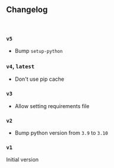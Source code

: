 ## Changelog

<br/>

### `v5`
- Bump `setup-python`

### `v4`, `latest`

- Don't use pip cache

### `v3`

- Allow setting requirements file

### `v2`

- Bump python version from `3.9` to `3.10`

### `v1`

Initial version
